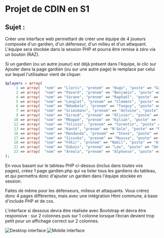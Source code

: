 # Projet de CDIN en S1

## Sujet :

Créer une interface web permettant de créer une équipe de 4 joueurs composée d'un gardien, d'un défenseur, d'un milieu et d'un attaquant.
L'équipe sera stockée dans la session PHP et pourra être remise à zéro via un bouton (RAZ).

Si un gardien (ou un autre joueur) est déjà présent dans l'équipe, le clic sur Ajouter dans la page gardien (ou sur une autre page) le remplace par celui sur lequel l'utilisateur vient de cliquer.

```php
$players = array(
     1 => array(  "nom" => "Lloris", "prenom" => "Hugo", "poste" => "Gardien"),
     2 => array(  "nom" => "Pavard", "prenom" => "Benjamin", "poste" => "Défenseur"),
     4 => array(  "nom" => "Varane", "prenom" => "Raphaël", "poste" => "Défenseur"),
     5 => array(  "nom" => "Lenglet", "prenom" => "Clément", "poste" => "Défenseur"),
     6 => array(  "nom" => "Ndombele", "prenom" => "Tanguy", "poste" => "Milieu"),
     7 => array(  "nom" => "Griezmann", "prenom" => "Antoine", "poste" => "Attaquant"),
     9 => array(  "nom" => "Giroud", "prenom" => "Olivier", "poste" => "Attaquant"),
    10 => array(  "nom" => "Mbappé", "prenom" => "Kylian", "poste" => "Attaquant"),
    12 => array(  "nom" => "Tolisso", "prenom" => "Corentin", "poste" => "Milieu"),
    13 => array(  "nom" => "Kanté", "prenom" => "N'Golo", "poste" => "Milieu"),
    16 => array(  "nom" => "Mandanda", "prenom" => "Steve", "poste" => "Gardien"),
    17 => array(  "nom" => "Sissoko", "prenom" => "Moussa", "poste" => "Milieu"),
    18 => array(  "nom" => "Fékir", "prenom" => "Nabil", "poste" => "Attaquant"),
    21 => array(  "nom" => "Dubois", "prenom" => "Léo", "poste" => "Défenseur"),
    23 => array(  "nom" => "Areola", "prenom" => "Alphonse", "poste" => "Gardien"),
);
```
 

En vous basant sur le tableau PHP ci-dessus (inclus dans toutes vos pages), créez 1 page gardien.php qui va lister tous les gardiens du tableau, et qui permettra donc d'ajouter un gardien dans l'équipe stockée en session.

Faites de même pour les défenseurs, milieux et attaquants. Vous crérez donc 4 pages différentes, mais avec une intégration Html commune, à base d'include PHP et de css.

L’interface si dessous devra être réalisée avec Bootstrap et devra être responsive : sur 2 colonnes puis sur 1 colonne lorsque l’écran devient trop petit pour un affichage correct sur 2 colonnes.

![Desktop interface](https://imgur.com/k4UlR7M)
![Mobile interface](https://imgur.com/q1m5MKt)